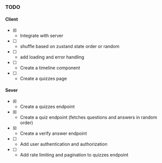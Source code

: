 ### TODO

#### Client

- [x] - Integrate with server
- [ ] - shuffle based on zustand state order or random
- [ ] - add loading and error handling
- [ ] - Create a timeline component
- [ ] - Create a quizzes page

#### Sever

- [x] - Create a quizzes endpoint
- [x] - Create a quiz endpoint (fetches questions and answers in random order)
- [x] - Create a verify answer endpoint
- [ ] - Add user authentication and authorization
- [ ] - Add rate limiting and pagination to quizzes endpoint
